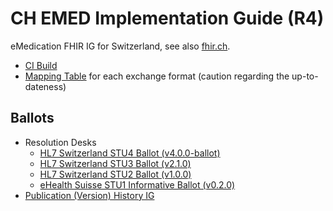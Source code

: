 # CH EMED Implementation Guide (R4) 
eMedication FHIR IG for Switzerland, see also [fhir.ch](https://fhir.ch).

* [CI Build](http://build.fhir.org/ig/hl7ch/ch-emed/branches/master/index.html) 
* [Mapping Table](https://docs.google.com/spreadsheets/d/1Ui3NGFE2I8yiOlHELk-B0Pke2l9-Jbe5BTeYOnS8-uE/edit#gid=1859696266) for each exchange format (caution regarding the up-to-dateness)

## Ballots
* Resolution Desks
   * [HL7 Switzerland STU4 Ballot (v4.0.0-ballot)](https://github.com/hl7ch/ch-emed/blob/master/ballots/4.0.0_STU4-ballot.md)
   * [HL7 Switzerland STU3 Ballot (v2.1.0)](https://github.com/hl7ch/ch-emed/blob/master/ballots/2.1.0_STU3-ballot.md)
   * [HL7 Switzerland STU2 Ballot (v1.0.0)](https://github.com/hl7ch/ch-emed/blob/master/ballots/1.0.0_STU2-ballot.md)
   * [eHealth Suisse STU1 Informative Ballot (v0.2.0)](https://github.com/hl7ch/ch-emed/blob/master/ballots/0.2.0_STU1-informative-ballot.md)
* [Publication (Version) History IG](http://fhir.ch/ig/ch-emed/history.html)
